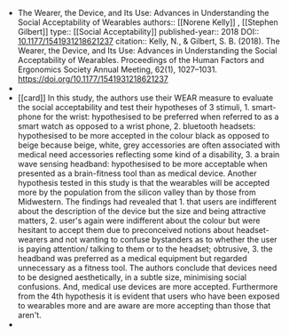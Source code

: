 - The Wearer, the Device, and Its Use: Advances in Understanding the Social Acceptability of Wearables
  authors::  [[Norene Kelly]] , [[Stephen Gilbert]]
  type:: [[Social Acceptability]] 
  published-year:: 2018
  DOI:: [10.1177/1541931218621237](https://doi.org/10.1177/1541931218621237) 
  citation:: Kelly, N., & Gilbert, S. B. (2018). The Wearer, the Device, and Its Use: Advances in Understanding the Social Acceptability of Wearables. Proceedings of the Human Factors and Ergonomics Society Annual Meeting, 62(1), 1027–1031. https://doi.org/10.1177/1541931218621237
-
- [[card]] In this study, the authors use their WEAR measure to evaluate the social acceptability and test their hypotheses of 3 stimuli, 1. smart-phone for the wrist: hypothesised to be preferred when referred to as a smart watch as opposed to a wrist phone, 2. bluetooth headsets: hypothesised to be more accepted in the colour black as opposed to beige because beige, white, grey accessories are often associated with medical need accessories reflecting some kind of a disability, 3. a brain wave sensing headband: hypothesised to be more acceptable when presented as a brain-fitness tool than as medical device. Another hypothesis tested in this study is that the wearables will be accepted more by the population from the silicon valley than by those from Midwestern.
  The findings had revealed that 1. that users are indifferent about the description of the device but the size and being attractive matters, 2. user's again were indifferent about the colour but were hesitant to accept them due to preconceived notions about headset-wearers and not wanting to confuse bystanders as to whether the user is paying attention/ talking to them or to the headset; obtrusive, 3. the headband was preferred as a medical equipment but regarded unnecessary as a fitness tool. The authors conclude that devices need to be designed aesthetically, in a subtle size, minimising social confusions. And, medical use devices are more accepted. Furthermore from the 4th hypothesis it is evident that users who have been exposed to wearables more and are aware are more accepting than those that aren't.
-